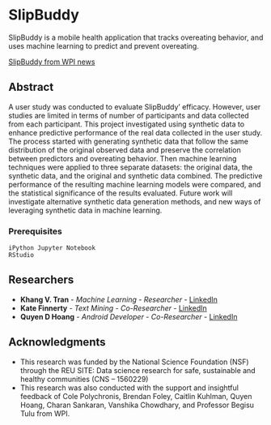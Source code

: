 # SlipBuddy

SlipBuddy is a mobile health application that tracks overeating behavior, and uses machine learning to predict and prevent overeating. 

[SlipBuddy from WPI news](https://www.wpi.edu/news/put-cookie-down-wpi-and-uconn-researchers-create-app-predict-and-intervene-users-overeating "SlipBuddy from WPI news page")


## Abstract

A user study was conducted to evaluate SlipBuddy’ efficacy. However, user studies are limited in terms of number of participants and data collected from each participant. This project investigated using synthetic data to enhance predictive performance of the real data collected in the user study. The process started with generating synthetic data that follow the same distribution of the original observed data and preserve the correlation between predictors and overeating behavior. Then machine learning techniques were applied to three separate datasets: the original data, the synthetic data, and the original and synthetic data combined. The predictive performance of the resulting machine learning models were compared, and the statistical significance of the results evaluated. Future work will investigate alternative synthetic data generation methods, and new ways of leveraging synthetic data in machine learning. 


### Prerequisites

```
iPython Jupyter Notebook
RStudio
```


## Researchers 

* **Khang V. Tran** - *Machine Learning - Researcher* - [LinkedIn](https://www.linkedin.com/in/khang-vinh-tran/)
* **Kate Finnerty** - *Text Mining - Co-Researcher* - [LinkedIn](https://www.linkedin.com/in/finnertyk/)
* **Quyen D Hoang** - *Android Developer - Co-Researcher* - [LinkedIn](https://www.linkedin.com/in/quyendinhthuchoang/)

## Acknowledgments

* This research was funded by the National Science Foundation (NSF) through the REU SITE: Data science research for safe, sustainable and healthy communities (CNS – 1560229)
* This research was also conducted with the support and insightful feedback of Cole Polychronis, Brendan Foley, Caitlin Kuhlman, Quyen Hoang, Charan Sankaran, Vanshika Chowdhary, and Professor Begisu Tulu from WPI.



